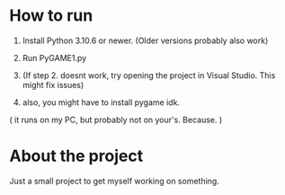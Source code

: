 # How to run

1. Install Python 3.10.6 or newer. (Older versions probably also work)

2. Run PyGAME1.py

3. (If step 2. doesnt work, try opening the project in Visual Studio. This might fix issues)

4. also, you might have to install pygame idk.

( it runs on my PC, but probably not on your's. Because. )


# About the project

Just a small project to get myself working on something.

